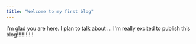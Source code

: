 ```yaml
---
title: "Welcome to my first blog"
---
```


I'm glad you are here. I plan to talk about ...
I'm really excited to publish this blog!!!!!!!!!!!
